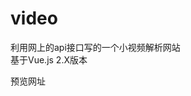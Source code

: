 <h1>video</h1>

利用网上的api接口写的一个小视频解析网站<br/>
基于Vue.js 2.X版本<br/>

<a herf="http://video.lidppp.com/">预览网址</a>
